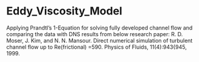 # Eddy_Viscosity_Model
Applying Prandtl’s 1-Equation for solving fully developed channel flow and comparing the data with DNS results from below research paper: 
R. D. Moser, J. Kim, and N. N. Mansour. Direct numerical simulation of turbulent channel  flow up to Re(frictional) =590. Physics of Fluids, 11(4):943{945, 1999.
